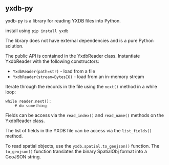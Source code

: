 ## yxdb-py

yxdb-py is a library for reading YXDB files into Python.

install using `pip install yxdb`

The library does not have external dependencies and is a pure Python solution.

The public API is contained in the YxdbReader class. Instantiate YxdbReader with the following constructors:
* `YxdbReader(path=str)` - load from a file
* `YxdbReader(stream=BytesIO)` - load from an in-memory stream

Iterate through the records in the file using the `next()` method in a while loop:

```
while reader.next():
    # do something
```

Fields can be access via the `read_index()` and `read_name()` methods on the YxdbReader class.

The list of fields in the YXDB file can be access via the `list_fields()` method.

To read spatial objects, use the `yxdb.spatial.to_geojson()` function. The `to_geojson()` function translates the binary SpatialObj format into a GeoJSON string.
